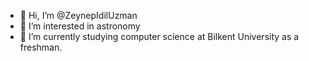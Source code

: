 - 👋 Hi, I’m @ZeynepIdilUzman
- 👀 I’m interested in astronomy
- 🌱 I’m currently studying computer science at Bilkent University as a freshman.
